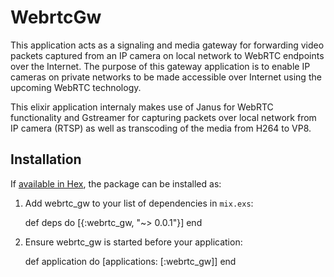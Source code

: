 # WebrtcGw

This application acts as a signaling and media gateway for forwarding video packets captured from an IP camera on local network to WebRTC endpoints over the Internet. The purpose of this gateway application is to enable IP cameras on private networks to be made accessible over Internet using the upcoming WebRTC technology.

This elixir application internaly makes use of Janus for WebRTC functionality and Gstreamer for capturing packets over local network from IP camera (RTSP) as well as transcoding of the media from H264 to VP8.

## Installation

If [available in Hex](https://hex.pm/docs/publish), the package can be installed as:

  1. Add webrtc_gw to your list of dependencies in `mix.exs`:

        def deps do
          [{:webrtc_gw, "~> 0.0.1"}]
        end

  2. Ensure webrtc_gw is started before your application:

        def application do
          [applications: [:webrtc_gw]]
        end

